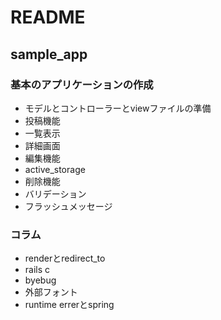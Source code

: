 # README
## sample_app
### 基本のアプリケーションの作成

- モデルとコントローラーとviewファイルの準備
- 投稿機能
- 一覧表示
- 詳細画面
- 編集機能
- active_storage
- 削除機能
- バリデーション
- フラッシュメッセージ

### コラム
- renderとredirect_to
- rails c
- byebug
- 外部フォント
- runtime errerとspring